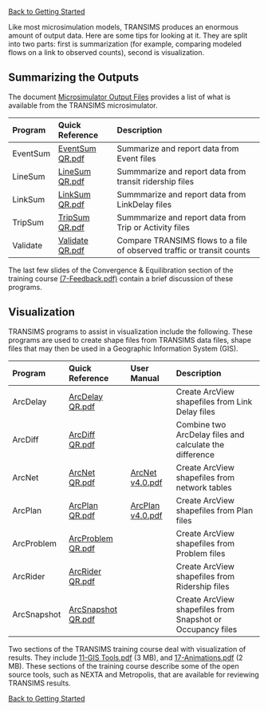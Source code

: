 [Back to Getting Started](http://code.google.com/p/transims/wiki/GettingStarted)

Like most microsimulation models, TRANSIMS produces an enormous amount of output data.  Here are some tips for looking at it. They are split into two parts:  first is summarization (for example, comparing modeled flows on a link to observed counts), second is visualization.

## Summarizing the Outputs ##

The document [Microsimulator Output Files](http://transims.googlecode.com/svn/v4/trunk/documentation/usermanuals/Microsimulator%20Output%20Files%20v4.0.pdf) provides a list of what is available from the TRANSIMS microsimulator.

| **Program**		    	| **Quick Reference**   	| **Description** 	|
|:------------------|:-----------------------|:-----------------|
| EventSum                |  [EventSum QR.pdf](http://transims.googlecode.com/svn/v4/trunk/documentation/quickreference/EventSum%20QR.pdf)        | Summarize and report data from Event files |
| LineSum                 |  [LineSum QR.pdf](http://transims.googlecode.com/svn/v4/trunk/documentation/quickreference/LineSum%20QR.pdf)         | Summmarize and report data from transit ridership files  |
| LinkSum                 |  [LinkSum QR.pdf](http://transims.googlecode.com/svn/v4/trunk/documentation/quickreference/LinkSum%20QR.pdf)         |  Summmarize and report data from LinkDelay files |
| TripSum                 |  [TripSum QR.pdf](http://transims.googlecode.com/svn/v4/trunk/documentation/quickreference/TripSum%20QR.pdf)         |  Summmarize and report data from Trip or Activity files |
| Validate                |  [Validate QR.pdf](http://transims.googlecode.com/svn/v4/trunk/documentation/quickreference/Validate%20QR.pdf)        |  Compare TRANSIMS flows to a file of observed traffic or transit counts    |

The last few slides of the Convergence & Equilibration section of the training course  [(7-Feedback.pdf)](http://transims.googlecode.com/svn/v4/trunk/documentation/training/TRANSIMS%20-%207%20-%20Feedback%20(final).pdf) contain a brief discussion of these programs.

## Visualization ##

TRANSIMS programs to assist in visualization include the following.  These programs are used to create shape files from TRANSIMS data files, shape files that may then be used in a Geographic Information System (GIS).

| **Program**		    	| **Quick Reference** | **User Manual**  | **Description** 	|
|:------------------|:--------------------|:-----------------|:-----------------|
| ArcDelay                |  [ArcDelay QR.pdf](http://transims.googlecode.com/svn/v4/trunk/documentation/quickreference/ArcDelay%20QR.pdf)   |     | Create ArcView shapefiles from Link Delay files                 |
| ArcDiff                 |  [ArcDiff QR.pdf](http://transims.googlecode.com/svn/v4/trunk/documentation/quickreference/ArcDiff%20QR.pdf)  |       | Combine two ArcDelay files and calculate the difference |
| ArcNet                  |  [ArcNet QR.pdf](http://transims.googlecode.com/svn/v4/trunk/documentation/quickreference/ArcNet%20QR.pdf) |[ArcNet v4.0.pdf](http://transims.googlecode.com/svn/v4/trunk/documentation/usermanuals/ArcNet%20v4.0.pdf) | Create ArcView shapefiles from network tables |
| ArcPlan    |  [ArcPlan QR.pdf](http://transims.googlecode.com/svn/v4/trunk/documentation/quickreference/ArcPlan%20QR.pdf) |[ArcPlan v4.0.pdf](http://transims.googlecode.com/svn/v4/trunk/documentation/usermanuals/ArcPlan%20v4.0.pdf)        | Create ArcView shapefiles from Plan files |
| ArcProblem              |  [ArcProblem QR.pdf](http://transims.googlecode.com/svn/v4/trunk/documentation/quickreference/ArcProblem%20QR.pdf)  |    | Create ArcView shapefiles from Problem files |
| ArcRider                |  [ArcRider QR.pdf](http://transims.googlecode.com/svn/v4/trunk/documentation/quickreference/ArcRider%20QR.pdf)  |      | Create ArcView shapefiles from Ridership files |
| ArcSnapshot             |  [ArcSnapshot QR.pdf](http://transims.googlecode.com/svn/v4/trunk/documentation/quickreference/ArcSnapshot%20QR.pdf) |    | Create ArcView shapefiles from Snapshot or Occupancy files  |

Two sections of the TRANSIMS training course deal with visualization of results. They include [11-GIS Tools.pdf](http://transims.googlecode.com/svn/v4/trunk/documentation/training/TRANSIMS%20-%2011%20-%20GIS%20Tools%20(final).pdf) (3 MB), and
[17-Animations.pdf](http://transims.googlecode.com/svn/v4/trunk/documentation/training/TRANSIMS%20-%2017%20-%20Animations%20(final).pdf) (2 MB).  These sections of the training course describe some of the open source tools, such as NEXTA and Metropolis, that are available for reviewing TRANSIMS results.

[Back to Getting Started](http://code.google.com/p/transims/wiki/GettingStarted)